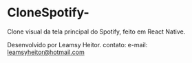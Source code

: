 # CloneSpotify-
Clone visual da tela principal do Spotify, feito em React Native.

Desenvolvido por Leamsy Heitor.
contato: e-mail: leamsyheitor@hotmail.com
